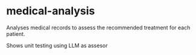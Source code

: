 # medical-analysis
Analyses medical records to assess the recommended treatment for each patient.

Shows unit testing using LLM as assesor
